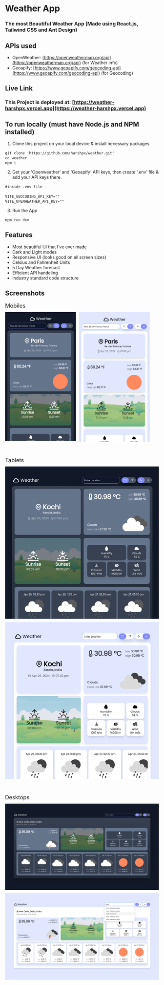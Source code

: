 # Weather App

### The most Beautiful Weather App (Made using React.js, Tailwind CSS and Ant Design)

## APIs used
* OpenWeather: [https://openweathermap.org/api](https://openweathermap.org/api) (for Weather info)
* Geoapify: [https://www.geoapify.com/geocoding-api](https://www.geoapify.com/geocoding-api) (for Geocoding)

## Live Link
### This Project is deployed at: [https://weather-harshpx.vercel.app](https://weather-harshpx.vercel.app)

## To run locally (must have Node.js and NPM installed)
1. Clone this project on your local device & install necessary packages
```
git clone 'https://github.com/harshpx/weather.git'
cd weather
npm i
```
2. Get your 'Openweather' and 'Geoapify' API keys, then create '.env' file & add your API keys there.
```
#inside .env file

VITE_GEOCODING_API_KEY=""
VITE_OPENWEATHER_API_KEY=""
```
3. Run the App
```
npm run dev
```

## Features
* Most beautiful UI that I've ever made
* Dark and Light modes
* Responsive UI (looks good on all screen sizes)
* Celsius and Fahrenheit Units
* 5 Day Weather forecast 
* Efficient API handeling
* Industry standard code structure

## Screenshots
<div style="display:flex; flex-direction:column; gap:50px">
    <div style="display:flex; flex-direction:column; gap:10px">
        <span style="font-size:18px;">Mobiles</span>
        <div style="display:flex; gap:10px">
            <img src="./src/assets/screenshots/ss5.png" style="width:46%; height:46%"/>
            <img src="./src/assets/screenshots/ss6.png" style="width:46%; height:46%"/>
        </div>
    </div>
    <div style="display:flex; flex-direction:column; gap:10px">
        <span style="font-size:18px;">Tablets</span>
        <img src="./src/assets/screenshots/ss3.png"/>
        <img src="./src/assets/screenshots/ss4.png"/>
    </div>
    <div style="display:flex; flex-direction:column; gap:10px">
        <span style="font-size:18px;">Desktops</span>
        <img src="./src/assets/screenshots/ss1.png"/>
        <img src="./src/assets/screenshots/ss2.png"/>
    </div>
</div>